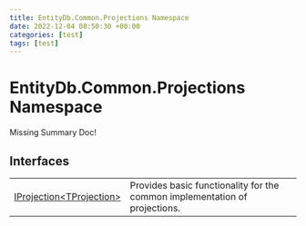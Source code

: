 ```yaml
---
title: EntityDb.Common.Projections Namespace
date: 2022-12-04 08:50:30 +00:00
categories: [test]
tags: [test]
---
```


# EntityDb.Common.Projections Namespace
Missing Summary Doc!
## Interfaces
<table><tr><td><a href='dotnet-entitydb-common-projections-iprojection`1'>IProjection&lt;TProjection&gt;</a></td><td>
Provides basic functionality for the common implementation of projections.
</td></tr></table>
